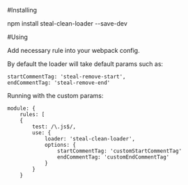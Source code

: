 #Installing

npm install steal-clean-loader --save-dev

#Using

Add necessary rule into your webpack config.

By default the loader will take default params such as:

```
startCommentTag: 'steal-remove-start',
endCommentTag: 'steal-remove-end'
```

Running with the custom params:
```
module: {
    rules: [
    {
        test: /\.js$/,
        use: {
            loader: 'steal-clean-loader',
            options: {
                startCommentTag: 'customStartCommentTag'
                endCommentTag: 'customEndCommentTag'
            }   
        }
    }
```
